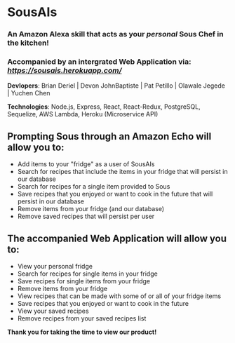 # SousAIs

### An **Amazon Alexa** skill that acts as your *personal* **Sous Chef** in the kitchen!

### Accompanied by an intergrated Web Application via: *https://sousais.herokuapp.com/*

**Devlopers**: Brian Deriel | Devon JohnBaptiste | Pat Petillo | Olawale Jegede | Yuchen Chen 

**Technologies**: Node.js, Express, React, React-Redux, PostgreSQL, Sequelize, AWS Lambda, Heroku (Microservice API)

## Prompting Sous through an Amazon Echo will allow you to:
* Add items to your "fridge" as a user of SousAIs
* Search for recipes that include the items in your fridge that will persist in our database
* Search for recipes for a single item provided to Sous 
* Save recipes that you enjoyed or want to cook in the future that will persist in our database  
* Remove items from your fridge (and our database) 
* Remove saved recipes that will persist per user

## The accompanied Web Application will allow you to:
* View your personal fridge
* Search for recipes for single items in your fridge
* Save recipes for single items from your fridge
* Remove items from your fridge
* View recipes that can be made with some of or all of your fridge items
* Save recipes that you enjoyed or want to cook in the future
* View your saved recipes
* Remove recipes from your saved recipes list


**Thank you for taking the time to view our product!**